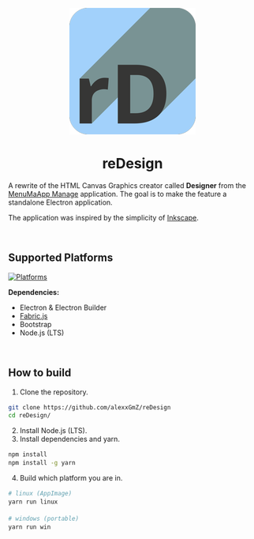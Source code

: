 <p align="center">
   <img src="./assets/icon/256/reDesign-box/256x256.png">
</p>

<h1 align="center">reDesign</h1>

A rewrite of the HTML Canvas Graphics creator called **Designer** from the [MenuMaApp Manage](https://github.com/alexxGmZ/MenuMaApp/tree/main/Manage)
application. The goal is to make the feature a standalone Electron application.

The application was inspired by the simplicity of [Inkscape](https://inkscape.org/).

<br>

## Supported Platforms

[![Platforms](https://skillicons.dev/icons?i=windows,linux&theme=light)](https://skillicons.dev)

**Dependencies:**

* Electron & Electron Builder
* [Fabric.js](http://fabricjs.com/)
* Bootstrap
* Node.js (LTS)

<br>

## How to build

1. Clone the repository.
```bash
git clone https://github.com/alexxGmZ/reDesign
cd reDesign/
```
2. Install Node.js (LTS).
3. Install dependencies and yarn.
```bash
npm install
npm install -g yarn
```
4. Build which platform you are in.
```bash
# linux (AppImage)
yarn run linux

# windows (portable)
yarn run win
```

